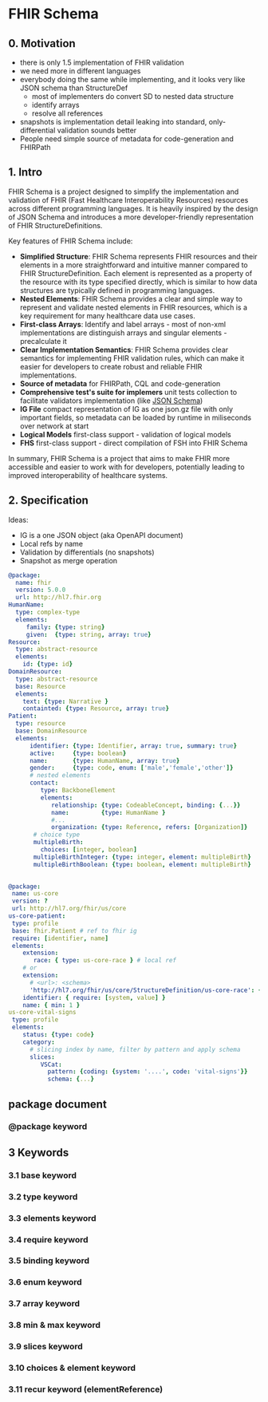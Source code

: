 # FHIR Schema

## 0. Motivation

* there is only 1.5 implementation of FHIR validation
* we need more in different languages
* everybody doing the same while implementing, and it looks very like JSON schema than StructureDef
  * most of implementers do convert SD to nested data structure
  * identify arrays
  * resolve all references
* snapshots is implementation detail leaking into standard, only-differential validation sounds better
* People need simple source of metadata for code-generation and FHIRPath

## 1. Intro
FHIR Schema is a project designed to simplify the implementation and validation of FHIR (Fast Healthcare Interoperability Resources) resources across different programming languages. It is heavily inspired by the design of JSON Schema and introduces a more developer-friendly representation of FHIR StructureDefinitions.

Key features of FHIR Schema include:

* **Simplified Structure**: FHIR Schema represents FHIR resources and their elements in a more straightforward and intuitive manner compared to FHIR StructureDefinition. Each element is represented as a property of the resource with its type specified directly, which is similar to how data structures are typically defined in programming languages.
* **Nested Elements**: FHIR Schema provides a clear and simple way to represent and validate nested elements in FHIR resources, which is a key requirement for many healthcare data use cases.
* **First-class Arrays**: Identify and label arrays - most of non-xml implementations are distinguish arrays and singular elements - precalculate it
* **Clear Implementation Semantics**: FHIR Schema provides clear semantics for implementing FHIR validation rules, which can make it easier for developers to create robust and reliable FHIR implementations.
* **Source of metadata** for FHIRPath, CQL and code-generation
* **Comprehensive test's suite for implemers** unit tests collection to facilitate validators implementation (like [JSON Schema](https://github.com/json-schema-org/JSON-Schema-Test-Suite))
* **IG File** compact representation of IG as one json.gz file with only important fields, so metadata can be loaded by runtime in miliseconds over network at start
* **Logical Models** first-class support - validation of logical models
* **FHS** first-class support - direct compilation of FSH into FHIR Schema


In summary, FHIR Schema is a  project that aims to make FHIR more accessible and easier to work with for developers, potentially leading to improved interoperability of healthcare systems.



## 2. Specification

Ideas:

* IG is a one JSON object (aka OpenAPI document)
* Local refs by name
* Validation by differentials (no snapshots)
* Snapshot as merge operation


```yaml
@package: 
  name: fhir
  version: 5.0.0
  url: http://hl7.fhir.org
HumanName:
  type: complex-type
  elements:
     family: {type: string}
     given:  {type: string, array: true}
Resource:
  type: abstract-resource
  elements:
    id: {type: id}
DomainResource:
  type: abstract-resource
  base: Resource
  elements:
    text: {type: Narrative }
    containted: {type: Resource, array: true}
Patient:
  type: resource
  base: DomainResource
  elements:
      identifier: {type: Identifier, array: true, summary: true}
      active:     {type: boolean}
      name:       {type: HumanName, array: true}
      gender:     {type: code, enum: ['male','female','other']}
      # nested elements
      contact:
         type: BackboneElement
         elements:
            relationship: {type: CodeableConcept, binding: {...}}
            name:         {type: HumanName }
            #...
            organization: {type: Reference, refers: [Organization]}
       # choice type
       multipleBirth:
         choices: [integer, boolean]
       multipleBirthInteger: {type: integer, element: multipleBirth}
       multipleBirthBoolean: {type: boolean, element: multipleBirth}
     
 ```
 
 ```yaml
@package: 
  name: us-core
  version: ?
  url: http://hl7.org/fhir/us/core
us-core-patient:
  type: profile
  base: fhir.Patient # ref to fhir ig
  require: [identifier, name]
  elements:
     extension: 
        race: { type: us-core-race } # local ref
     # or
     extension:
       # <url>: <schema>
       'http://hl7.org/fhir/us/core/StructureDefinition/us-core-race': { type: us-core-race, min: ?, max: ? }
     identifier: { require: [system, value] }
     name: { min: 1 }
us-core-vital-signs
  type: profile
  elements:
     status: {type: code}
     category:
       # slicing index by name, filter by pattern and apply schema
       slices:
          VSCat:
            pattern: {coding: {system: '....', code: 'vital-signs'}}
            schema: {...}

 ```
## package document

### @package keyword

## 3 Keywords

### 3.1 base keyword

### 3.2 type keyword

### 3.3 elements keyword

### 3.4 require keyword

### 3.5 binding keyword

### 3.6 enum keyword

### 3.7 array keyword

### 3.8 min & max keyword

### 3.9 slices keyword

### 3.10 choices & element keyword

### 3.11 recur keyword (elementReference)
